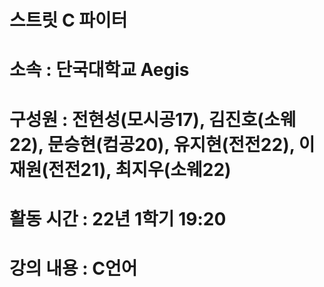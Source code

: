 스트릿 C 파이터
===========

# 소속 : 단국대학교 Aegis

# 구성원 : 전현성(모시공17), 김진호(소웨22), 문승현(컴공20), 유지현(전전22), 이재원(전전21), 최지우(소웨22)

# 활동 시간 : 22년 1학기 19:20

# 강의 내용 : C언어